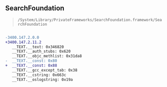 ## SearchFoundation

> `/System/Library/PrivateFrameworks/SearchFoundation.framework/SearchFoundation`

```diff

-3400.147.2.0.0
+3400.147.2.11.2
   __TEXT.__text: 0x346820
   __TEXT.__auth_stubs: 0x620
   __TEXT.__objc_methlist: 0x31da8
-  __TEXT.__const: 0x80
+  __TEXT.__const: 0x88
   __TEXT.__gcc_except_tab: 0x38
   __TEXT.__cstring: 0x663c
   __TEXT.__oslogstring: 0x19a

```
